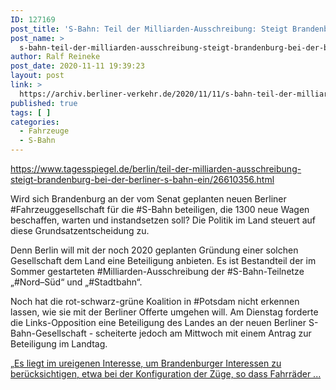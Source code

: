 ```yaml
---
ID: 127169
post_title: 'S-Bahn: Teil der Milliarden-Ausschreibung: Steigt Brandenburg bei der Berliner S-Bahn ein?, aus Der Tagesspiegel'
post_name: >
  s-bahn-teil-der-milliarden-ausschreibung-steigt-brandenburg-bei-der-berliner-s-bahn-ein-aus-der-tagesspiegel
author: Ralf Reineke
post_date: 2020-11-11 19:39:23
layout: post
link: >
  https://archiv.berliner-verkehr.de/2020/11/11/s-bahn-teil-der-milliarden-ausschreibung-steigt-brandenburg-bei-der-berliner-s-bahn-ein-aus-der-tagesspiegel/
published: true
tags: [ ]
categories:
  - Fahrzeuge
  - S-Bahn
---
```

https://www.tagesspiegel.de/berlin/teil-der-milliarden-ausschreibung-steigt-brandenburg-bei-der-berliner-s-bahn-ein/26610356.html

Wird sich Brandenburg an der vom Senat geplanten neuen Berliner #Fahrzeuggesellschaft für die #S-Bahn beteiligen, die 1300 neue Wagen beschaffen, warten und instandsetzen soll? Die Politik im Land steuert auf diese Grundsatzentscheidung zu.

Denn Berlin will mit der noch 2020 geplanten Gründung einer solchen Gesellschaft dem Land eine Beteiligung anbieten. Es ist Bestandteil der im Sommer gestarteten #Milliarden-Ausschreibung der #S-Bahn-Teilnetze „#Nord–Süd“ und „#Stadtbahn“.

Noch hat die rot-schwarz-grüne Koalition in #Potsdam nicht erkennen lassen, wie sie mit der Berliner Offerte umgehen will. Am Dienstag forderte die Links-Opposition eine Beteiligung des Landes an der neuen Berliner S-Bahn-Gesellschaft - scheiterte jedoch am Mittwoch mit einem Antrag zur Beteiligung im Landtag.

„<a href="https://www.tagesspiegel.de/berlin/teil-der-milliarden-ausschreibung-steigt-brandenburg-bei-der-berliner-s-bahn-ein/26610356.html">Es liegt im ureigenen Interesse, um Brandenburger Interessen zu berücksichtigen, etwa bei der Konfiguration der Züge, so dass Fahrräder ...</a>